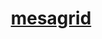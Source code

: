 ---
title: "[mesagrid](https://mesagrid.readthedocs.io/) "
excerpt: A python library for parsing, analyzing, and visualizing grids of MESA tracks and models, including stellar pulsation data.    <br/><img src='/images/hr colored branches 2.png'>"
collection: portfolio
---